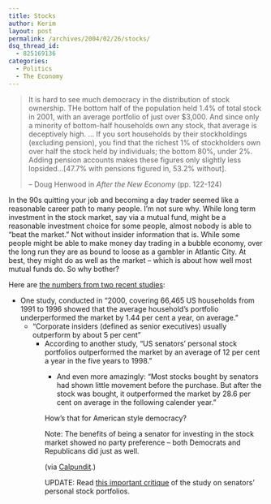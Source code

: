 ```yaml
---
title: Stocks
author: Kerim
layout: post
permalink: /archives/2004/02/26/stocks/
dsq_thread_id:
  - 825169136
categories:
  - Politics
  - The Economy
---
```

> It is hard to see much democracy in the distribution of stock ownership. THe bottom half of the population held 1.4% of total stock in 2001, with an average portfolio of just over $3,000. And since only a minority of bottom-half households own any stock, that average is deceptively high. &#8230; If you sort households by their stockholdings (excluding pension), you find that the richest 1% of stockholders own over half the stock held by individuals; the bottom 80%, under 2%. Adding pension accounts makes these figures only slightly less lopsided&#8230;[47.7% with pensions figured in, 53.2% without].
> 
> &#8211; Doug Henwood in *After the New Economy* (pp. 122-124)

In the 90s quitting your job and becoming a day trader seemed like a reasonable career path to many people. I&#8217;m not sure why. While long term investment in the stock market, say via a mutual fund, might be a reasonable investment choice for some people, almost nobody is able to &#8220;beat the market.&#8221; Not without insider information that is. While some people might be able to make money day trading in a bubble economy, over the long run they are as bound to loose as a gambler in Atlantic City. At best, they might do as well as the market &#8211; which is about how well most mutual funds do. So why bother?

Here are <a href="http://www.nytimes.com/financialtimes/business/FT1075982783472.html?ex=1393131600&#38;en=84995e065fb67b58&#38;ei=5007&#38;partner=USERLAND" onclick="_gaq.push(['_trackEvent', 'outbound-article', 'http://www.nytimes.com/financialtimes/business/FT1075982783472.html?ex=1393131600&en=84995e065fb67b58&ei=5007&partner=USERLAND', 'the numbers from two recent studies']);" >the numbers from two recent studies</a>:

  * One study, conducted in &#8220;2000, covering 66,465 US households from 1991 to 1996 showed that the average household&#8217;s portfolio underperformed the market by 1.44 per cent a year, on average.&#8221; 
      * &#8220;Corporate insiders (defined as senior executives) usually outperform by about 5 per cent&#8221; 
          * According to another study, &#8220;US senators&#8217; personal stock portfolios outperformed the market by an average of 12 per cent a year in the five years to 1998.&#8221; 
              * And even more amazingly: &#8220;Most stocks bought by senators had shown little movement before the purchase. But after the stock was bought, it outperformed the market by 28.6 per cent on average in the following calender year.&#8221; </ul> 
                How&#8217;s that for American style democracy?
                
                Note: The benefits of being a senator for investing in the stock market showed no party preference &#8211; both Democrats and Republicans did just as well.
                
                (via <a href="http://www.calpundit.com/archives/003359.html" onclick="_gaq.push(['_trackEvent', 'outbound-article', 'http://www.calpundit.com/archives/003359.html', 'Calpundit']);" >Calpundit</a>.)
                
                UPDATE: Read <a href="http://markschmitt.typepad.com/decembrist/2004/02/a_heavy_accusat.html" onclick="_gaq.push(['_trackEvent', 'outbound-article', 'http://markschmitt.typepad.com/decembrist/2004/02/a_heavy_accusat.html', 'this important critique']);" >this important critique</a> of the study on senators&#8217; personal stock portfolios.
                
                <div id="themify_builder_content-1537" class="themify_builder_content themify_builder themify_builder_front">
                
                
               